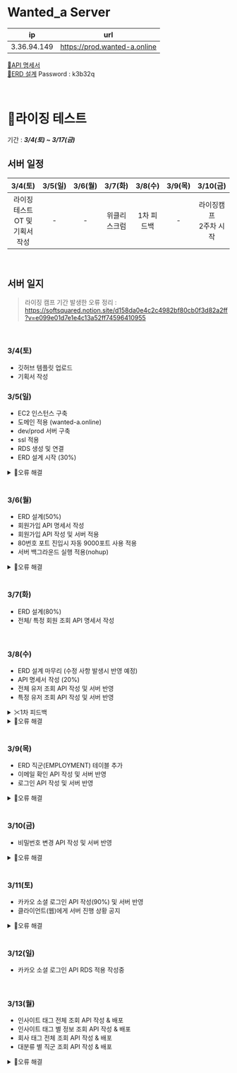 # Wanted_a Server
| ip | url |
| :--: | :--:  |
|3.36.94.149 | <https://prod.wanted-a.online> |

[📜API 명세서](https://kwackr-my.sharepoint.com/:x:/g/personal/l990115l_kw_ac_kr/ETZyYKG_OrdEmI-8TL7TgpkBPpAcq5KnrnZVjMG8XcJIKA?e=vZXmj3)  
[📝ERD 설계](https://aquerytool.com/aquerymain/index/?rurl=d499a5af-40ba-4e71-941c-57a46a582aaf&) Password : k3b32q


<br>

# 🌄라이징 테스트
기간 : ***3/4(토) ~ 3/17(금)***
## 서버 일정
| 3/4(토) | 3/5(일) | 3/6(월) | 3/7(화) | 3/8(수) | 3/9(목) | 3/10(금) |
|:--:|:--:|:--:|:--:|:--:|:--:|:--:|
| 라이징테스트 OT 및<br> 기획서 작성 | - | - | 위클리 스크럼 | 1차 피드백 | - | 라이징캠프<br> 2주차 시작 |

<br>

## 서버 일지

> 라이징 캠프 기간 발생한 오류 정리 : https://softsquared.notion.site/d158da0e4c2c4982bf80cb0f3d82a2ff?v=e099e01d7e1e4c13a52ff74596410955

<br>

### 3/4(토)
 - 깃허브 템플릿 업로드
 - 기획서 작성
 
### 3/5(일)
 - EC2 인스턴스 구축
 - 도메인 적용 (wanted-a.online)
 - dev/prod 서버 구축
 - ssl 적용
 - RDS 생성 및 연결
 - ERD 설계 시작 (30%)
 <details>
<summary> 🔎오류 해결</summary>
<div markdown="1">

> 1. DNS 네임 서버 적용 에러
>    - 홈페이지를 새로고침/ 다시 시작하여 알맞게 입력했는지 다시 한 번 확인하고 시간을 가지고 기다리자. 도메인이 적용되는데 최대 1시간은 필요할 수도 있음
> 2. EC2 ip로 외부 ip에서 요청시 실행 안 됨 
>    - EC2의 인바운드 규칙을 모든 ip로 수정
> 3. 서브 도메인 폴더 생성 권한 제한 : permission denied 
>    - mysql에 등록된 root 외에 다른 유저가 폴더에 접근할 수 있도록 권한을 부여해 주어야 한다.
> 4. 서브 도메인 : 연결이 비공개로 설정되어 있지 않습니다 
>    - nginx에 서버를 입력할 때 기존 server 안에 코드를 작성했다. 항상 각각의 서버는 서로를 포함하는 것이 아니라 구분하여 작성해야 함

</div>
</details>

<br>

### 3/6(월)
 - ERD 설계(50%)
 - 회원가입 API 명세서 작성
 - 회원가입 API 작성 및 서버 적용
 - 80번호 포트 진입시 자동 9000포트 사용 적용
 - 서버 백그라운드 실행 적용(nohup)
 
 <details>
<summary> 🔎오류 해결</summary>
<div markdown="1">

 > 1. DDL 적용할 때 No database selected 에러 
 >    - `use <database명>;` 실행 후 테이블 생성하기 --- https://dalpeng2.tistory.com/84 
 > 2. 비밀번호 정규 표현식 비정상작동 
 >    - match에 보내주는 문자열 변수를 잘 못 지정하고 있었다.
 > 3. 인스턴스 내 .jar 파일 실행시 mysql 연결 오류 
 >    - 인스턴스 인바운드 규칙에 mysql 추가 & RDS 연결 설정을 통해 해결하였다!

</div>
</details>

 
 <br>

### 3/7(화)
 - ERD 설계(80%)
 - 전체/ 특정 회원 조회 API 명세서 작성
 
 <br>

### 3/8(수)
 - ERD 설계 마무리 (수정 사항 발생시 반영 예정)
 - API 명세서 작성 (20%)
 - 전체 유저 조회 API 작성 및 서버 반영
 - 특정 유저 조회 API 작성 및 서버 반영
<details>
<summary> ✂1차 피드백</summary>
<div markdown="1">
<br>

**질문**
>  1. 서브 도메인을 분리하여 작성하였으나 기본 서버와 prod서버 동일하게 작동한다.  
  => nginx 서버 설정을 다시 한 번 살펴보도록 하자. 하지만 prod가 잘 돌아간다면 큰 문제 없다.
  
>  2. 각 서버 마다 RDS를 따로 두는 것인가?  
  => 그렇다. 작은 데이터를 다루게 될 해당 프로젝트에서는 스키마를 나눠서 따로 적용하면 된다.
  
>  3. 로그인시 이메일을 확인하고 있다면 비밀번호 요청, 없다면 회원가입으로 넘어간다. 이메일 확인 API를 따로 작성하는 것이 좋은가?  
  => 그렇다
  
>  4. 이미지를 포함하는 긴 글을 저장하는 것은 text 형식으로 그냥 저장하면 되나?  
  => 그렇다. 하지만 클라이언트에서 어떤 식으로 처리 할 것인지 상의하는 것이 좋다. 때에 따라서는 html을 저장하게 될 수도 있다. 'Summer note' 같은 웹 에디터를 사용해보라는 조언을 들었다.
  
**피드백**
>  - 코드 작성후 API 명세서를 작성하는 방식으로 진행했었다. 현재는 정확하지 않더라도 API 명세서를 먼저 작성해주어야 이를 기반으로 클라이언트가 작업하기 편할 것이라는 피드백을 받았다. 그래서 **코드 작성보다 API 명세서를 집중**하여 작성하고 있다
>  - 테이블 컬럼명은 파스칼 표현법 보다 **카멜 표기법**으로 변경해서 작성! 
>  - **표기법을 통일**하여 작성하기! (인수인계시 혼동을 줄 수 있음)
</div>
</details>

<details>
<summary> 🔎오류 해결</summary>
<div markdown="1">

> 1. 새롭게 작성한 코드를 서버에서 실행할 때 "Web server failed to start. Port 8080 was aleady in use"
>    - nohup으로 백그라운드 실행되고 있던 서버가 있어서 뜬 오류. --- https://zincod.tistory.com/16
>       1. `sudo lsof -i :<port 번호>` 명령으로 해당 포트에서 실행되는 프로세스 확인
>       2. `sudo kill -9 <pid>` 명령으로 해당하는 프로세스 종료
>       3. 새롭게 시작하려는 .jar 파일 실행 
</div>
</details>

 <br>

### 3/9(목)
 - ERD 직군(EMPLOYMENT) 테이블 추가
 - 이메일 확인 API 작성 및 서버 반영
 - 로그인 API 작성 및 서버 반영
 
<details>
<summary> 🔎오류 해결</summary>
<div markdown="1">

> 1. Caused by: org.springframework.beans.factory.BeanCreationException: Error creating bean with name 'wantedDB' defined in class path resource
>    - RDS연결이 막혀있거나 제대로 동작하지 못해서 발생하는 오류이다. 집 컴퓨터로 항상 진행하다가 카페에서 실행했더니 발생한 것으로, RDS의 인바운드 규칙을 확장 시킴으로 해결!
>    - 참고 : https://velog.io/@yhg3146/java-Spring-%EC%98%A4%EB%A5%98
> 2. Required String parameter 'email' is not present 오류
>    - email 확인 API 작성중 발생한 에러. pathvariable로 작성했는데 어노테이션을 @RequestParm 으로 해놓아서 생긴 문제였다. @PathVariable 로 변경하여서 해결
>    - 참고 : https://velog.io/@tkaqhcjstk/spring-Required-String-parameter-%EC%9D%B8%EC%9E%90-is-not-present-%EC%98%A4%EB%A5%98%ED%95%B4%EA%B2%B0

</div>
</details>

 <br>

### 3/10(금)
 - 비밀번호 변경 API 작성 및 서버 반영
 
<details>
<summary> 🔎오류 해결</summary>
<div markdown="1">

> 1. try-catch안에 if문을 이용해서 throw를 했더니 의도한 code가 아닌 가장 바깥쪽 throw가 실행 됨
>    - try-catch를 제대로 이해하지 못한 점에서 발생한 문제였다. try 안쪽이 아닌 바깥쪽에서 예외처리를 해주고 안이 아닌 밖에 try문을 다시 작성해야되는 구조였다.
>    - 참고 : https://sundrystore.tistory.com/14

</div>
</details>

 <br>

### 3/11(토)
 - 카카오 소셜 로그인 API 작성(90%) 및 서버 반영
 - 클라이언트(웹)에게 서버 진행 상황 공지
 
<details>
<summary> 🔎오류 해결</summary>
<div markdown="1">

> 1. 카카오 소셜 로그인 구현을 위해서 필요한 'org.google.gson.' 모듈 import 오류
>    - `build.gradle` 파일 dependencies에 'com.google.code.gson:gson:2.8.7' 넣어주어야 한다!
> 2. 리드미 파일 작성 전에 commit을 진행해버림 (혹은 깜빡 잊고 commit같이 하지 못 한 파일)
>    - `git add` 명령어로 해당 파일 스테이징
>    - `git commit --amend -m "<commit message>"` 를 통해 해당 파일을 포함하도록 마지막 커밋 수정!

</div>
</details>

 <br>

### 3/12(일)
 - 카카오 소셜 로그인 API RDS 적용 작성중

  <br>

### 3/13(월)
 - 인사이트 태그 전체 조회 API 작성 & 배포
 - 인사이트 태그 별 정보 조회 API 작성 & 배포
 - 회사 태그 전체 조회 API 작성 & 배포
 - 대분류 별 직군 조회 API 작성 & 배포
 
<details>
<summary> 🔎오류 해결</summary>
<div markdown="1">

> 1. 데이터베이스 스키마를 변경했는데 Dao에서 연동 오류 발생
>    - 테이블명을 대문자로 전체 변경하였는데, Query에서도 모두 대문자로 변경 해야 함
> 2. 모델 생성 후 Dao에서 값을 받아올 때 그러한 생성자가 없다는 오류
>    - 로직상 문제가 없을 때는 IDE를 껐다가 켜면 해결되는 경우가 있다.

</div>
</details>